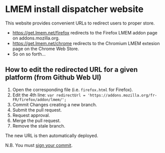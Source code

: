# LMEM install dispatcher website

This website provides convenient URLs to redirect users to proper store.

- https://get.lmem.net/firefox redirects to the Firefox LMEM addon page on addons.mozilla.org.
- https://get.lmem.net/chrome redirects to the Chromium LMEM extesion page on the Chrome Web Store.
- So on so forth...

## How to edit the redirected URL for a given platform (from Github Web UI)

1. Open the corresponding file (i.e. `firefox.html` for Firefox).
2. Edit the 4th line: `var redirectUrl = 'https://addons.mozilla.org/fr-FR/firefox/addon/lmem/';`
3. Commit Changes creating a new branch.
4. Submit the pull request.
5. Request approval.
6. Merge the pull request.
7. Remove the stale branch.

The new URL is then automatically deployed.

N.B. You must [sign your commit](https://help.github.com/articles/associating-an-email-with-your-gpg-key/).
